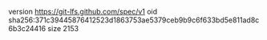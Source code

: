 version https://git-lfs.github.com/spec/v1
oid sha256:371c39445876412523d1863753ae5379ceb9b9c6f633bd5e811ad8c6b3c24416
size 2153
